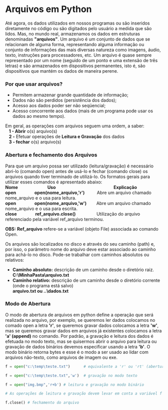 # Arquivos em Python

Até agora, os dados utilizados em nossos programas ou são inseridos diretamente no código ou são digitados pelo usuário a medida que são lidos. 
Mas, no mundo real, armazenamos os dados em estruturas denominadas **"arquivos"**.  Um arquivo é um conjunto de dados que se relacionam de alguma forma, representando alguma informação ou conjunto de informações das mais diversas natureza como imagens, áudio, texto, instruções para processadores, etc.
Um arquivo é quase sempre representado por um nome (seguido de um ponto e uma extensão de três letras) e são armazenados em dispositivos permanentes, isto é, são dispositivos que mantém os dados de maneira perene.

### <b> Por que usar arquivos? </b>

+ Permitem armazenar grande quantidade de informação;
+ Dados não são perdidos (persistência dos dados);
+ Acesso aos dados poder ser não seqüencial;
+ Acesso concorrente aos dados (mais de um programa pode usar os dados ao mesmo tempo).

Em geral, as operações com arquivos seguem uma ordem, a saber:<br>
&nbsp;&nbsp;&nbsp;**1 - Abrir** o(s) arquivo(s) <br>
&nbsp;&nbsp;&nbsp;**2 -** Efetuar operações de **Leitura e Gravação** dos dados <br>
&nbsp;&nbsp;&nbsp;**3 - fechar** o(s) arquivo(s) <br>

### <b>Abertura e fechamento dos Arquivos </b>

Para que um arquivo possa ser utilizado (leitura/gravação) é necessário abri-lo (comando open) antes de usá-lo e fechar (comando close) os arquivos quando tiver terminado de utilizá-lo. 
Os formatos gerais para utilizar esses comandos é apresentado abaixo:<br>
**Nome**&nbsp;&nbsp;&nbsp;&nbsp;&nbsp;&nbsp;&nbsp;&nbsp;&nbsp;&nbsp;&nbsp;&nbsp;&nbsp;&nbsp;&nbsp;&nbsp;&nbsp;&nbsp;&nbsp;&nbsp;&nbsp;&nbsp;&nbsp;&nbsp;**Uso**&nbsp;&nbsp;&nbsp;&nbsp;&nbsp;&nbsp;&nbsp;&nbsp;&nbsp;&nbsp;&nbsp;&nbsp;&nbsp;&nbsp;&nbsp;&nbsp;&nbsp;&nbsp;&nbsp;&nbsp;&nbsp;&nbsp;&nbsp;&nbsp;&nbsp;&nbsp;&nbsp;&nbsp;&nbsp;&nbsp;&nbsp;&nbsp;&nbsp;&nbsp;&nbsp;&nbsp;&nbsp;&nbsp;&nbsp;&nbsp;&nbsp;&nbsp;&nbsp;&nbsp;&nbsp;&nbsp;&nbsp;**Explicação**<br>
**open**&nbsp;&nbsp;&nbsp;&nbsp;&nbsp;&nbsp;&nbsp;&nbsp;&nbsp;&nbsp;&nbsp;&nbsp;&nbsp;&nbsp;&nbsp;**open(nome_arquivo,'r')**&nbsp;&nbsp;&nbsp;&nbsp;&nbsp;&nbsp;&nbsp;&nbsp;&nbsp;&nbsp;Abre um arquivo chamado nome_arquivo e o usa para leitura.<br>
**open**&nbsp;&nbsp;&nbsp;&nbsp;&nbsp;&nbsp;&nbsp;&nbsp;&nbsp;&nbsp;&nbsp;&nbsp;&nbsp;&nbsp;&nbsp;**open(nome_arquivo,'w')**&nbsp;&nbsp;&nbsp;&nbsp;&nbsp;&nbsp;&nbsp;&nbsp;Abre um arquivo chamado nome_arquivo e o usa para escrita.<br>
**close**&nbsp;&nbsp;&nbsp;&nbsp;&nbsp;&nbsp;&nbsp;&nbsp;&nbsp;&nbsp;&nbsp;&nbsp;&nbsp;&nbsp;&nbsp;**ref_arquivo.close()**&nbsp;&nbsp;&nbsp;&nbsp;&nbsp;&nbsp;&nbsp;&nbsp;&nbsp;&nbsp;&nbsp;&nbsp;&nbsp;&nbsp;&nbsp;&nbsp;&nbsp;Utilização do arquivo referenciado pela variável ref_arquivo terminou.<br>

**OBS:** **Ref_arquivo** refere-se a variável (objeto File) associada ao comando Open.

 Os arquivos são localizados no disco e através do seu caminho (path) e, por isso, o parâmetro nome do arquivo deve estar associado ao caminho para achá-lo no disco. Pode-se trabalhar com caminhos absolutos ou relativos:
+ **Caminho absoluto:** descrição de um caminho desde o diretório raiz. <br>
                **C:\MinhaPasta\arquivo.txt** <br>
+ **Caminho relativo:** descrição de um caminho desde o diretório corrente (onde o programa está salvo) <br>
                   **arquivo.txt ou ..\dados.txt**<br>
                   
### <b> Modo de Abertura </b>
O modo de abertura de arquivos em python define a operação que será realizada no arquivo, por exemplo, se queremos ler dados colocamos no comado open a letra **'r'**, se queremos gravar dados colocamos a letra **'w'**, mas se queremos gravar dados em arquivos já existentes colocamos a letra **'a' (append)** no comando. Por padrão, a gravação e leitura dos dados é efetuada no modo texto, mas se quisermos abrir o arquivo para leitura ou gravação de dados binários devemos especificar usando a letra **'b'**. O modo binário retorna bytes e esse é o modo a ser usado ao lidar com arquivos não-texto, como arquivos de imagem ou exe.

``` python
f = open("c:\temp\teste.txt")      # equivalente a 'r' ou 'rt' (abertura de arquivo texto)

f = open("c:\temp\teste.txt",'w')  # gravação no modo texto

f = open("img.bmp",'r+b') # leitura e gravação no modo binário

# As operações de leitura e gravação devem levar em conta a variável f (ref_arquivo)

f.close() # fechamento do arquivo
```
